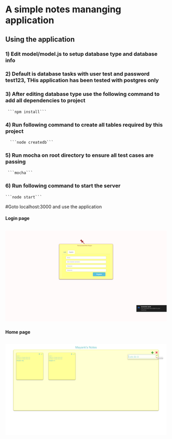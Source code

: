 # A simple notes mananging application


## Using the application

### 1) Edit model/model.js to setup database type and database info

### 2) Default is database tasks with user test and password test123, THis application has been tested with postgres only

### 3) After editing database type use the following command to add all dependencies to project
     ```npm install```

### 4) Run following command to create all tables required by this project
      ```node createdb```
      
### 5) Run mocha on root directory to ensure all test cases are passing
     ```mocha```
     
### 6)  Run following command to start the server
    ```node start```

#Goto localhost:3000 and use the application

#### Login page

![Alt Login Page View](/1.png?raw=true "Login Page")
--
#### Home page
![Alt Main Page View](/2.png?raw=true "Main Page View")
--
